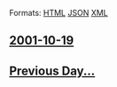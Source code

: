 
Formats: [HTML](2001/10/19/index.html)  [JSON](2001/10/19/index.json)  [XML](2001/10/19/index.xml)  

## [2001-10-19](/news/2001/10/19/index.md)

## [Previous Day...](/news/2001/10/18/index.md)

